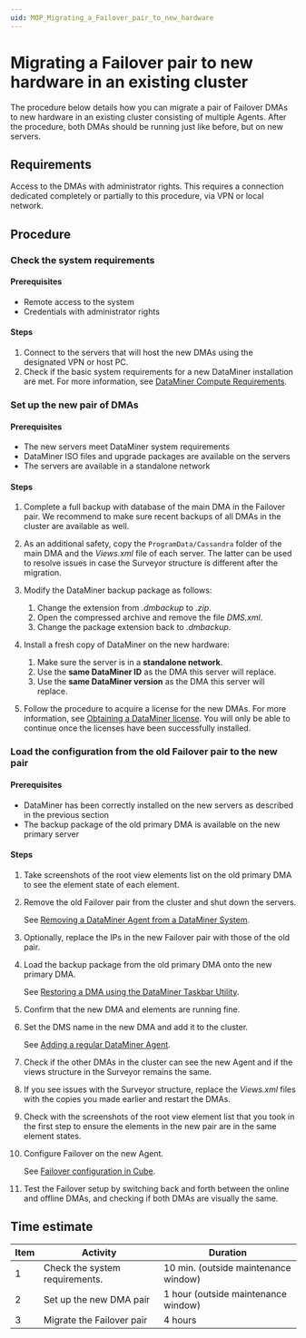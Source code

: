 ```yaml
---
uid: MOP_Migrating_a_Failover_pair_to_new_hardware
---
```


# Migrating a Failover pair to new hardware in an existing cluster

The procedure below details how you can migrate a pair of Failover DMAs to new hardware in an existing cluster consisting of multiple Agents. After the procedure, both DMAs should be running just like before, but on new servers.

## Requirements

Access to the DMAs with administrator rights. This requires a connection dedicated completely or partially to this procedure, via VPN or local network.

## Procedure

### Check the system requirements

#### Prerequisites

- Remote access to the system
- Credentials with administrator rights

#### Steps

1. Connect to the servers that will host the new DMAs using the designated VPN or host PC.
1. Check if the basic system requirements for a new DataMiner installation are met. For more information, see [DataMiner Compute Requirements](xref:DataMiner_Compute_Requirements).

### Set up the new pair of DMAs

#### Prerequisites

- The new servers meet DataMiner system requirements
- DataMiner ISO files and upgrade packages are available on the servers
- The servers are available in a standalone network

#### Steps

1. Complete a full backup with database of the main DMA in the Failover pair. We recommend to make sure recent backups of all DMAs in the cluster are available as well.
1. As an additional safety, copy the `ProgramData/Cassandra` folder of the main DMA and the *Views.xml* file of each server. The latter can be used to resolve issues in case the Surveyor structure is different after the migration.
1. Modify the DataMiner backup package as follows:

    1. Change the extension from *.dmbackup* to *.zip*.
    1. Open the compressed archive and remove the file *DMS.xml*.
    1. Change the package extension back to *.dmbackup*.

1. Install a fresh copy of DataMiner on the new hardware:

    1. Make sure the server is in a **standalone network**.
    1. Use the **same DataMiner ID** as the DMA this server will replace.
    1. Use the **same DataMiner version** as the DMA this server will replace.

1. Follow the procedure to acquire a license for the new DMAs. For more information, see [Obtaining a DataMiner license](xref:DataminerLicenses). You will only be able to continue once the licenses have been successfully installed.

### Load the configuration from the old Failover pair to the new pair

#### Prerequisites

- DataMiner has been correctly installed on the new servers as described in the previous section
- The backup package of the old primary DMA is available on the new primary server

#### Steps

1. Take screenshots of the root view elements list on the old primary DMA to see the element state of each element.

1. Remove the old Failover pair from the cluster and shut down the servers.

   See [Removing a DataMiner Agent from a DataMiner System](xref:Removing_a_DataMiner_Agent_from_a_DataMiner_System).

1. Optionally, replace the IPs in the new Failover pair with those of the old pair.

1. Load the backup package from the old primary DMA onto the new primary DMA.

   See [Restoring a DMA using the DataMiner Taskbar Utility](xref:Restoring_a_DMA_using_the_DataMiner_Taskbar_Utility).

1. Confirm that the new DMA and elements are running fine.

1. Set the DMS name in the new DMA and add it to the cluster.

   See [Adding a regular DataMiner Agent](xref:Adding_a_regular_DataMiner_Agent).

1. Check if the other DMAs in the cluster can see the new Agent and if the views structure in the Surveyor remains the same.

1. If you see issues with the Surveyor structure, replace the *Views.xml* files with the copies you made earlier and restart the DMAs.

1. Check with the screenshots of the root view element list that you took in the first step to ensure the elements in the new pair are in the same element states.

1. Configure Failover on the new Agent.

   See [Failover configuration in Cube](xref:Failover_configuration_in_Cube).

1. Test the Failover setup by switching back and forth between the online and offline DMAs, and checking if both DMAs are visually the same.

## Time estimate

| Item | Activity | Duration |
|------|----------|----------|
| 1    | Check the system requirements. | 10 min. (outside maintenance window) |
| 2    | Set up the new DMA pair        | 1 hour (outside maintenance window)  |
| 3    | Migrate the Failover pair      | 4 hours |
